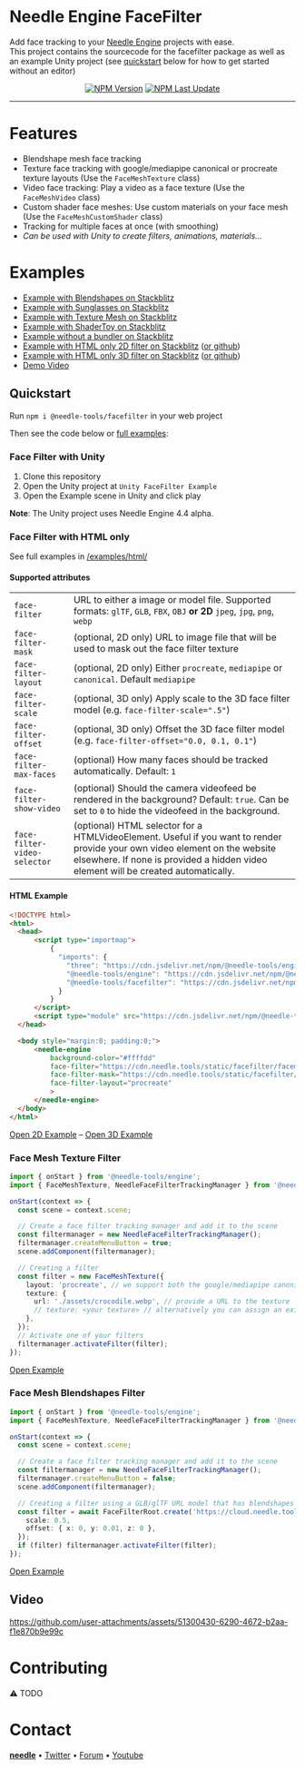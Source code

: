 # Needle Engine FaceFilter

Add face tracking to your [Needle Engine](https://needle.tools) projects with ease.  
This project contains the sourcecode for the facefilter package as well as an example Unity project (see [quickstart](#quickstart) below for how to get started without an editor)


<p align="center">
<a href="https://www.npmjs.com/package/@needle-tools/facefilter"><img alt="NPM Version" src="https://img.shields.io/npm/v/@needle-tools/facefilter"></a>
<a href="https://www.npmjs.com/package/@needle-tools/facefilter"><img alt="NPM Last Update" src="https://img.shields.io/npm/last-update/@needle-tools/facefilter"></a>
</p>



---



# Features
- Blendshape mesh face tracking
- Texture face tracking with google/mediapipe canonical or procreate texture layouts (Use the `FaceMeshTexture` class)
- Video face tracking: Play a video as a face texture (Use the `FaceMeshVideo` class)
- Custom shader face meshes: Use custom materials on your face mesh (Use the `FaceMeshCustomShader` class)
- Tracking for multiple faces at once (with smoothing)
- *Can be used with Unity to create filters, animations, materials...*


# Examples
- [Example with Blendshapes on Stackblitz](https://stackblitz.com/edit/needle-engine-facefilter-blendshapes?file=src%2Fmain.ts)
- [Example with Sunglasses on Stackblitz](https://stackblitz.com/edit/needle-engine-facefilter-glasses?file=src%2Fmain.ts)
- [Example with Texture Mesh on Stackblitz](https://stackblitz.com/edit/needle-engine-facefilter)
- [Example with ShaderToy on Stackblitz](https://stackblitz.com/edit/needle-engine-shadertoy-facefilter)
- [Example without a bundler on Stackblitz](https://stackblitz.com/edit/needle-engine-facefilter-html?file=index.html)
- [Example with HTML only 2D filter on Stackblitz](https://stackblitz.com/edit/needle-engine-facefilter-html-only?file=index.html) ([or github](https://github.com/needle-engine/facefilter/blob/main/package/examples/html/index.html))
- [Example with HTML only 3D filter on Stackblitz](https://stackblitz.com/edit/needle-engine-facefilter-html-only-3d?file=index.html) ([or github](https://github.com/needle-engine/facefilter/blob/main/package/examples/html/model.html))
- [Demo Video](https://github.com/user-attachments/assets/51300430-6290-4672-b2aa-f1e870b9e99c)


## Quickstart

Run `npm i @needle-tools/facefilter` in your web project   

Then see the code below or [full examples](#examples):


### Face Filter with Unity
1) Clone this repository
2) Open the Unity project at `Unity FaceFilter Example`
3) Open the Example scene in Unity and click play

**Note**: The Unity project uses Needle Engine 4.4 alpha.


### Face Filter with HTML only

See full examples in [/examples/html/](/package/examples/)   

#### Supported attributes

| | |
| -- | -- |
| `face-filter` | URL to either a image or model file. Supported formats: `glTF`, `GLB`, `FBX`, `OBJ` **or 2D** `jpeg`, `jpg`, `png`, `webp` |
| `face-filter-mask` | (optional, 2D only) URL to image file that will be used to mask out the face filter texture
| `face-filter-layout` | (optional, 2D only) Either `procreate`, `mediapipe` or `canonical`. Default `mediapipe`
| `face-filter-scale` | (optional, 3D only) Apply scale to the 3D face filter model (e.g. `face-filter-scale=".5"`)
| `face-filter-offset` | (optional, 3D only) Offset the 3D face filter model (e.g. `face-filter-offset="0.0, 0.1, 0.1"`)
| `face-filter-max-faces` | (optional) How many faces should be tracked automatically. Default: `1`
| `face-filter-show-video` | (optional) Should the camera videofeed be rendered in the background? Default: `true`. Can be set to `0` to hide the videofeed in the background.
| `face-filter-video-selector` | (optional) HTML selector for a HTMLVideoElement. Useful if you want to render provide your own video element on the website elsewhere. If none is provided a hidden video element will be created automatically. 


#### HTML Example
```html
<!DOCTYPE html>
<html>
  <head>
      <script type="importmap">
          {
            "imports": {
              "three": "https://cdn.jsdelivr.net/npm/@needle-tools/engine@4.4.0-alpha.5/dist/three.min.js",
              "@needle-tools/engine": "https://cdn.jsdelivr.net/npm/@needle-tools/engine@4.4.0-alpha.5/dist/needle-engine.min.js",
              "@needle-tools/facefilter": "https://cdn.jsdelivr.net/npm/@needle-tools/facefilter/dist/facefilter.min.js"
            }
          }
      </script>
      <script type="module" src="https://cdn.jsdelivr.net/npm/@needle-tools/facefilter/dist/facefilter.min.js"></script>
  </head>

  <body style="margin:0; padding:0;">
      <needle-engine
          background-color="#ffffdd"
          face-filter="https://cdn.needle.tools/static/facefilter/facemask-template-procreate.webp"
          face-filter-mask="https://cdn.needle.tools/static/facefilter/facemask-occlusion-procreate.webp"
          face-filter-layout="procreate"
          >
      </needle-engine>
  </body>
</html>
```
[Open 2D Example](https://stackblitz.com/edit/needle-engine-facefilter-html-only?file=index.html) – 
[Open 3D Example](https://stackblitz.com/edit/needle-engine-facefilter-html-only-3d?file=index.html)



### Face Mesh Texture Filter


```ts
import { onStart } from '@needle-tools/engine';
import { FaceMeshTexture, NeedleFaceFilterTrackingManager } from '@needle-tools/facefilter';

onStart(context => {
  const scene = context.scene;

  // Create a face filter tracking manager and add it to the scene
  const filtermanager = new NeedleFaceFilterTrackingManager();
  filtermanager.createMenuButton = true;
  scene.addComponent(filtermanager);

  // Creating a filter
  const filter = new FaceMeshTexture({
    layout: 'procreate', // we support both the google/mediapipe canonical layout and procreate/arkit layouts
    texture: {
      url: './assets/crocodile.webp', // provide a URL to the texture
      // texture: <your texture> // alternatively you can assign an existing texture directly
    },
  });
  // Activate one of your filters
  filtermanager.activateFilter(filter);
});
```
[Open Example](https://stackblitz.com/edit/needle-engine-facefilter)



### Face Mesh Blendshapes Filter


```ts
import { onStart } from '@needle-tools/engine';
import { FaceMeshTexture, NeedleFaceFilterTrackingManager } from '@needle-tools/facefilter';

onStart(context => {
  const scene = context.scene;

  // Create a face filter tracking manager and add it to the scene
  const filtermanager = new NeedleFaceFilterTrackingManager();
  filtermanager.createMenuButton = false;
  scene.addComponent(filtermanager);

  // Creating a filter using a GLB/glTF URL model that has blendshapes
  const filter = await FaceFilterRoot.create('https://cloud.needle.tools/-/assets/Z23hmXBZWllze-ZWllze/file', {
    scale: 0.5,
    offset: { x: 0, y: 0.01, z: 0 },
  });
  if (filter) filtermanager.activateFilter(filter);
});
  ```
[Open Example](https://stackblitz.com/edit/needle-engine-facefilter-blendshapes?file=src%2Fmain.ts)


## Video

https://github.com/user-attachments/assets/51300430-6290-4672-b2aa-f1e870b9e99c



# Contributing

⚠️ TODO


# Contact

<b>[needle](https://needle.tools)</b> •
[Twitter](https://twitter.com/NeedleTools) •
[Forum](https://forum.needle.tools) •
[Youtube](https://www.youtube.com/@needle-tools)
